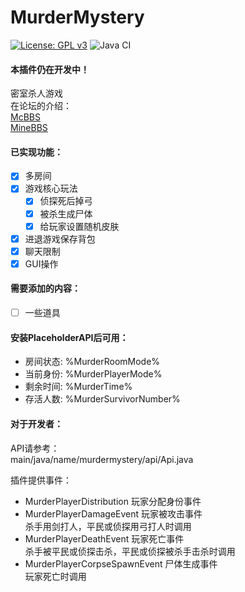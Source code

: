 # MurderMystery  
[![License: GPL v3](https://img.shields.io/badge/License-GPL%20v3-blue.svg)](LICENSE)
![Java CI](https://github.com/lt-name/MurderMystery_Nukkit/workflows/Java%20CI/badge.svg)
#### 本插件仍在开发中！  
密室杀人游戏  
在论坛的介绍：  
[McBBS](https://www.mcbbs.net/thread-1014768-1-1.html)  
[MineBBS](https://www.minebbs.com/resources/murdermystery.1012/)  
#### 已实现功能：  
- [X] 多房间  
- [X] 游戏核心玩法  
  - [X] 侦探死后掉弓  
  - [X] 被杀生成尸体  
  - [X] 给玩家设置随机皮肤  
- [X] 进退游戏保存背包  
- [X] 聊天限制  
- [X] GUI操作  
#### 需要添加的内容：   
- [ ] 一些道具  
#### 安装PlaceholderAPI后可用：  
- 房间状态: %MurderRoomMode%  
- 当前身份: %MurderPlayerMode%  
- 剩余时间: %MurderTime%  
- 存活人数: %MurderSurvivorNumber%  
#### 对于开发者：
API请参考：  
main/java/name/murdermystery/api/Api.java  
  
插件提供事件： 
 - MurderPlayerDistribution 玩家分配身份事件
 - MurderPlayerDamageEvent 玩家被攻击事件  
   杀手用剑打人，平民或侦探用弓打人时调用
 - MurderPlayerDeathEvent 玩家死亡事件   
   杀手被平民或侦探击杀，平民或侦探被杀手击杀时调用   
 - MurderPlayerCorpseSpawnEvent 尸体生成事件  
   玩家死亡时调用